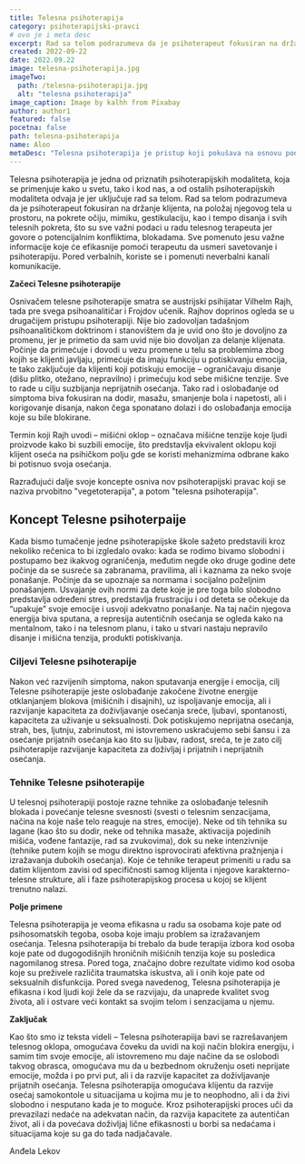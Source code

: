 ```yaml
---
title: Telesna psihoterapija
category: psihoterapijski-pravci
# ovo je i meta desc
excerpt: Rad sa telom podrazumeva da je psihoterapeut fokusiran na držanje klijenta, na položaj njegovog tela u prostoru, na pokrete očiju, mimiku, gestikulaciju, kao i tempo disanja i svih telesnih pokreta...
created: 2022-09-22
date: 2022.09.22
image: telesna-psihoterapija.jpg
imageTwo:
  path: /telesna-psihoterapija.jpg
  alt: "telesna psihoterapija"
image_caption: Image by kalhh from Pixabay
author: author1
featured: false
pocetna: false
path: telesna-psihoterapija
name: Aloo
metaDesc: "Telesna psihoterapija je pristup koji pokušava na osnovu ponašanje i gestikulacija pojasni stanje klijenta. Opis tepije, e."
---
```


Telesna psihoterapija je jedna od priznatih psihoterapijskih modaliteta, koja se primenjuje kako u svetu, tako i kod nas, a od ostalih psihoterapijskih modaliteta odvaja je jer uključuje rad sa telom. Rad sa telom podrazumeva da je psihoterapeut fokusiran na držanje klijenta, na položaj njegovog tela u prostoru, na pokrete očiju, mimiku, gestikulaciju, kao i tempo disanja i svih telesnih pokreta, što su sve važni podaci u radu telesnog terapeuta jer govore o potencijalnim konfliktima, blokadama. Sve pomenuto jesu važne informacije koje će efikasnije pomoći terapeutu da usmeri savetovanje i psihoterapiju. Pored verbalnih, koriste se i pomenuti neverbalni kanali komunikacije.

**Začeci Telesne psihoterapije**

Osnivačem telesne psihoterapije smatra se austrijski psihijatar Vilhelm Rajh, tada pre svega psihoanalitičar i Frojdov učenik. Rajhov doprinos ogleda se u drugačijem pristupu psihoterapiji. Nije bio zadovoljan tadašnjom psihoanalitičkom doktrinom i stanovištem da je uvid ono što je dovoljno za promenu, jer je primetio da sam uvid nije bio dovoljan za delanje klijenata. Počinje da primećuje i dovodi u vezu promene u telu sa problemima zbog kojih se klijenti javljaju, primećuje da imaju funkciju u potiskivanju emocija, te tako zaključuje da klijenti koji potiskuju emocije – ograničavaju disanje (dišu plitko, otežano, nepravilno) i primećuju kod sebe mišićne tenzije. Sve to rade u cilju suzbijanja neprijatnih osećanja. Tako rad i oslobađanje od simptoma biva fokusiran  na dodir, masažu, smanjenje bola i napetosti, ali i korigovanje disanja, nakon čega sponatano dolazi i do oslobađanja emocija koje su bile blokirane.

Termin koji Rajh uvodi – mišićni oklop – označava mišićne tenzije koje ljudi proizvode kako bi suzbili emocije, što predstavlja ekvivalent oklopu koji klijent oseća na psihičkom polju gde se koristi mehanizmima odbrane kako bi potisnuo svoja osećanja.

Razrađujući dalje svoje koncepte osniva nov psihoterapijski pravac koji se naziva prvobitno "vegetoterapija", a potom "telesna psihoterapija". 

## Koncept Telesne psihoterpaije

Kada bismo tumačenje jedne psihoterapijske škole sažeto predstavili kroz nekoliko rečenica to bi izgledalo ovako: kada se rodimo bivamo slobodni i postupamo bez ikakvog ograničenja, međutim negde oko druge godine dete počinje da se susreće sa zabranama, pravilima, ali i kaznama za neko svoje ponašanje. Počinje da se upoznaje sa normama i socijalno poželjnim ponašanjem. Usvajanje ovih normi za dete koje je pre toga bilo slobodno predstavlja određeni stres, predstavlja frustraciju i od deteta se očekuje da “upakuje” svoje emocije i usvoji adekvatno ponašanje. Na taj način njegova energija biva sputana, a represija autentičnih osećanja se ogleda kako na mentalnom, tako i na telesnom planu, i tako u stvari nastaju nepravilo disanje i mišićna tenzija, produkti potiskivanja.

### Ciljevi Telesne psihoterapije


Nakon već razvijenih simptoma, nakon sputavanja energije i emocija, cilj Telesne psihoterapije jeste oslobađanje zakočene životne energije otklanjanjem blokova (mišićnih i disajnih), uz ispoljavanje emocija, ali i razvijanje kapaciteta za doživljavanje osećanja sreće, ljubavi, spontanosti, kapaciteta za uživanje u seksualnosti. Dok potiskujemo neprijatna osećanja, strah, bes, ljutnju, zabrinutost, mi istovremeno uskraćujemo sebi šansu i za osećanje prijatnih osećanja kao što su ljubav, radost, sreća, te je zato cilj psihoterapije razvijanje kapaciteta za doživljaj i prijatnih i neprijatnih osećanja.

### Tehnike Telesne psihoterapije

U telesnoj psihoterapiji postoje razne tehnike za oslobađanje telesnih blokada i povećanje telesne svesnosti (svesti o telesnim senzacijama, načina na koje naše telo reaguje na stres, emocije). Neke od tih tehnika su lagane (kao što su dodir, neke od tehnika masaže, aktivacija pojedinih mišića, vođene fantazije, rad sa zvukovima), dok su neke  intenzivnije (tehnike putem kojih se mogu direktno isprovocirati afektivna pražnjenja i izražavanja dubokih osećanja). Koje će tehnike terapeut primeniti u radu sa datim klijentom zavisi od specifičnosti samog klijenta i njegove karakterno-telesne strukture, ali i faze psihoterapijskog procesa u kojoj se klijent trenutno nalazi.

**Polje primene**

Telesna psihoterapija je veoma efikasna u radu sa osobama koje pate od psihosomatskih tegoba, osoba koje imaju problem sa izražavanjem osećanja. Telesna psihoterapija bi trebalo da bude terapija izbora kod osoba koje pate od dugogodišnjih hroničnih mišićnih tenzija koje su posledica nagomilanog stresa. Pored toga, značajno dobre rezultate vidimo kod osoba koje  su preživele različita traumatska iskustva, ali i onih koje pate od seksualnih disfunkcija. Pored svega navedenog, Telesna psihoterapija je efikasna i kod ljudi koji žele da se razvijaju, da unaprede kvalitet svog života, ali i ostvare veći kontakt sa svojim telom i senzacijama u njemu.

**Zaključak**

Kao što smo iz teksta videli – Telesna psihoterapiija bavi se razrešavanjem telesnog oklopa, omogućava čoveku da uvidi na koji način blokira energiju, i samim tim svoje emocije, ali istovremeno mu daje načine da se oslobodi takvog obrasca, omogućava mu da u bezbednom okruženju oseti neprijate emocije, možda i po prvi put, ali i da razvije kapacitet za doživljavanje prijatnih osećanja. Telesna psihoterapija omogućava klijentu da razvije osećaj samokontole u situacijama u kojima mu je to neophodno, ali i da živi slobodno i nesputano kada je to moguće. Kroz psihoterapijski proces uči da prevazilazi nedaće na adekvatan način, da razvija kapacitete za autentičan život, ali i da povećava doživljaj lične efikasnosti u borbi sa nedaćama i situacijama koje su ga do tada nadjačavale.

Anđela Lekov